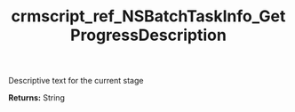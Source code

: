 ﻿---
title: crmscript_ref_NSBatchTaskInfo_GetProgressDescription
description: String NSBatchTaskInfo.GetProgressDescription()
intellisense: NSBatchTaskInfo.GetProgressDescription
keywords: NSBatchTaskInfo, GetProgressDescription
so.topic: reference
---

Descriptive text for the current stage

**Returns:** String


